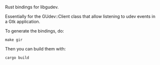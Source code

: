 Rust bindings for libgudev.

Essentially for the GUdev::Client class that allow listening to udev
events in a Gtk application.

To generate the bindings, do:

````
make gir
````

Then you can build them with:

````
cargo build
````


